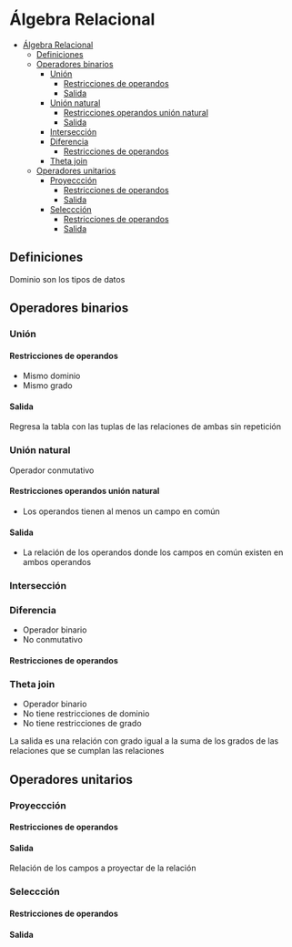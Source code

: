 # Álgebra Relacional

- [Álgebra Relacional](#álgebra-relacional)
  - [Definiciones](#definiciones)
  - [Operadores binarios](#operadores-binarios)
    - [Unión](#unión)
      - [Restricciones de operandos](#restricciones-de-operandos)
      - [Salida](#salida)
    - [Unión natural](#unión-natural)
      - [Restricciones operandos unión natural](#restricciones-operandos-unión-natural)
      - [Salida](#salida-1)
    - [Intersección](#intersección)
    - [Diferencia](#diferencia)
      - [Restricciones de operandos](#restricciones-de-operandos-1)
    - [Theta join](#theta-join)
  - [Operadores unitarios](#operadores-unitarios)
    - [Proyeccción](#proyeccción)
      - [Restricciones de operandos](#restricciones-de-operandos-2)
      - [Salida](#salida-2)
    - [Seleccción](#seleccción)
      - [Restricciones de operandos](#restricciones-de-operandos-3)
      - [Salida](#salida-3)

## Definiciones

Dominio son los tipos de datos

## Operadores binarios

### Unión

#### Restricciones de operandos

- Mismo dominio
- Mismo grado

#### Salida

Regresa la tabla con las tuplas de las relaciones de ambas sin repetición

### Unión natural

Operador conmutativo

#### Restricciones operandos unión natural

- Los operandos tienen al menos un campo en común

#### Salida

- La relación de los operandos donde los campos en común existen en ambos operandos



### Intersección



### Diferencia

- Operador binario
- No conmutativo

#### Restricciones de operandos

### Theta join

- Operador binario
- No tiene restricciones de dominio
- No tiene restricciones de grado

La salida es una relación con grado igual a la suma de los grados de las relaciones que se cumplan las relaciones 

## Operadores unitarios

### Proyeccción

#### Restricciones de operandos

#### Salida

Relación de los campos a proyectar de la relación

### Seleccción

#### Restricciones de operandos

#### Salida
